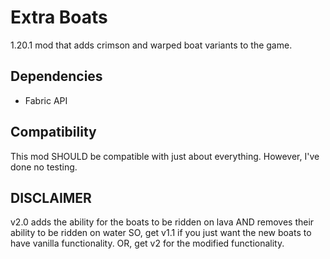 # Extra Boats

1.20.1 mod that adds crimson and warped boat variants to the game.

## Dependencies
- Fabric API

## Compatibility
This mod SHOULD be compatible with just about everything. However, I've done no testing.

## DISCLAIMER
v2.0 adds the ability for the boats to be ridden on lava AND removes their ability to be ridden on water
SO, get v1.1 if you just want the new boats to have vanilla functionality. OR, get v2 for the modified functionality.